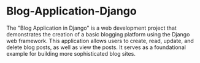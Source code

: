 # Blog-Application-Django
The "Blog Application in Django" is a web development project that demonstrates the creation of a basic blogging platform using the Django web framework. This application allows users to create, read, update, and delete blog posts, as well as view the posts. It serves as a foundational example for building more sophisticated blog sites.
